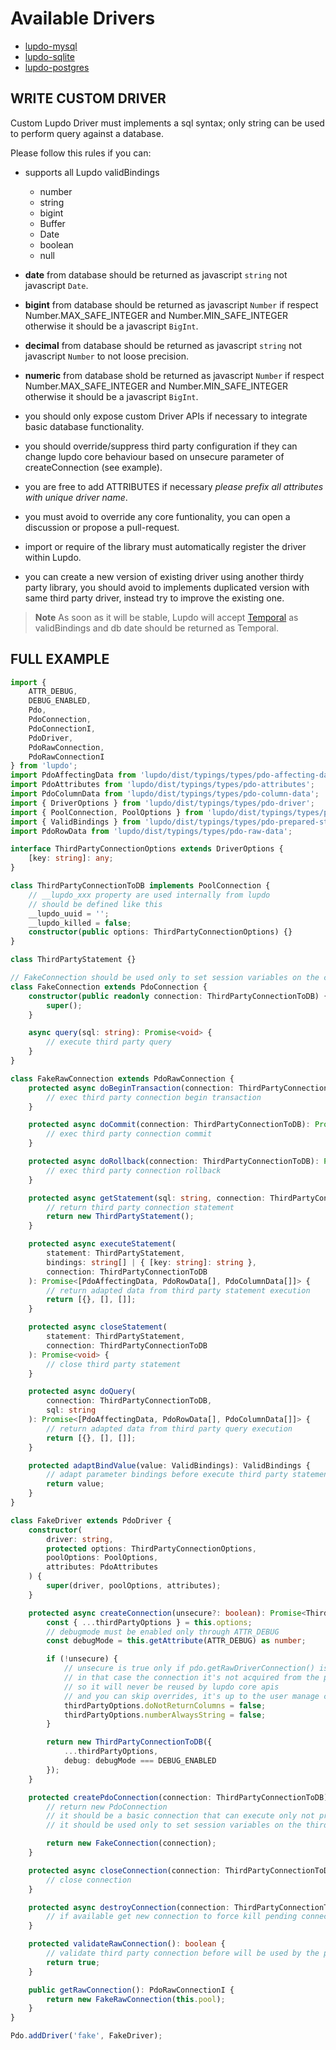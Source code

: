 # Available Drivers

-   [lupdo-mysql](https://www.npmjs.com/package/lupdo-mysql)
-   [lupdo-sqlite](https://www.npmjs.com/package/lupdo-sqlite)
-   [lupdo-postgres](https://www.npmjs.com/package/lupdo-postgres)

## WRITE CUSTOM DRIVER

Custom Lupdo Driver must implements a sql syntax; only string can be used to perform query against a database.

Please follow this rules if you can:

-   supports all Lupdo validBindings

    -   number
    -   string
    -   bigint
    -   Buffer
    -   Date
    -   boolean
    -   null

-   **date** from database should be returned as javascript `string` not javascript `Date`.
-   **bigint** from database should be returned as javascript `Number` if respect Number.MAX_SAFE_INTEGER and Number.MIN_SAFE_INTEGER otherwise it should be a javascript `BigInt`.
-   **decimal** from database should be returned as javascript `string` not javascript `Number` to not loose precision.
-   **numeric** from database shold be returned as javascript `Number` if respect Number.MAX_SAFE_INTEGER and Number.MIN_SAFE_INTEGER otherwise it should be a javascript `BigInt`.
-   you should only expose custom Driver APIs if necessary to integrate basic database functionality.
-   you should override/suppress third party configuration if they can change lupdo core behaviour based on unsecure parameter of createConnection (see example).
-   you are free to add ATTRIBUTES if necessary _please prefix all attributes with unique driver name_.
-   you must avoid to override any core funtionality, you can open a discussion or propose a pull-request.
-   import or require of the library must automatically register the driver within Lupdo.
-   you can create a new version of existing driver using another thirdy party library, you should avoid to implements duplicated version with same third party driver, instead try to improve the existing one.

> **Note**
> As soon as it will be stable, Lupdo will accept [Temporal](https://tc39.es/proposal-temporal/docs/) as validBindings and db date should be returned as Temporal.

## FULL EXAMPLE

```ts
import {
    ATTR_DEBUG,
    DEBUG_ENABLED,
    Pdo,
    PdoConnection,
    PdoConnectionI,
    PdoDriver,
    PdoRawConnection,
    PdoRawConnectionI
} from 'lupdo';
import PdoAffectingData from 'lupdo/dist/typings/types/pdo-affecting-data';
import PdoAttributes from 'lupdo/dist/typings/types/pdo-attributes';
import PdoColumnData from 'lupdo/dist/typings/types/pdo-column-data';
import { DriverOptions } from 'lupdo/dist/typings/types/pdo-driver';
import { PoolConnection, PoolOptions } from 'lupdo/dist/typings/types/pdo-pool';
import { ValidBindings } from 'lupdo/dist/typings/types/pdo-prepared-statement';
import PdoRowData from 'lupdo/dist/typings/types/pdo-raw-data';

interface ThirdPartyConnectionOptions extends DriverOptions {
    [key: string]: any;
}

class ThirdPartyConnectionToDB implements PoolConnection {
    // __lupdo_xxx property are used internally from lupdo
    // should be defined like this
    __lupdo_uuid = '';
    __lupdo_killed = false;
    constructor(public options: ThirdPartyConnectionOptions) {}
}

class ThirdPartyStatement {}

// FakeConnection should be used only to set session variables on the connection before it gets used.
class FakeConnection extends PdoConnection {
    constructor(public readonly connection: ThirdPartyConnectionToDB) {
        super();
    }

    async query(sql: string): Promise<void> {
        // execute third party query
    }
}

class FakeRawConnection extends PdoRawConnection {
    protected async doBeginTransaction(connection: ThirdPartyConnectionToDB): Promise<void> {
        // exec third party connection begin transaction
    }

    protected async doCommit(connection: ThirdPartyConnectionToDB): Promise<void> {
        // exec third party connection commit
    }

    protected async doRollback(connection: ThirdPartyConnectionToDB): Promise<void> {
        // exec third party connection rollback
    }

    protected async getStatement(sql: string, connection: ThirdPartyConnectionToDB): Promise<ThirdPartyStatement> {
        // return third party connection statement
        return new ThirdPartyStatement();
    }

    protected async executeStatement(
        statement: ThirdPartyStatement,
        bindings: string[] | { [key: string]: string },
        connection: ThirdPartyConnectionToDB
    ): Promise<[PdoAffectingData, PdoRowData[], PdoColumnData[]]> {
        // return adapted data from third party statement execution
        return [{}, [], []];
    }

    protected async closeStatement(
        statement: ThirdPartyStatement,
        connection: ThirdPartyConnectionToDB
    ): Promise<void> {
        // close third party statement
    }

    protected async doQuery(
        connection: ThirdPartyConnectionToDB,
        sql: string
    ): Promise<[PdoAffectingData, PdoRowData[], PdoColumnData[]]> {
        // return adapted data from third party query execution
        return [{}, [], []];
    }

    protected adaptBindValue(value: ValidBindings): ValidBindings {
        // adapt parameter bindings before execute third party statement
        return value;
    }
}

class FakeDriver extends PdoDriver {
    constructor(
        driver: string,
        protected options: ThirdPartyConnectionOptions,
        poolOptions: PoolOptions,
        attributes: PdoAttributes
    ) {
        super(driver, poolOptions, attributes);
    }

    protected async createConnection(unsecure?: boolean): Promise<ThirdPartyConnectionToDB> {
        const { ...thirdPartyOptions } = this.options;
        // debugmode must be enabled only through ATTR_DEBUG
        const debugMode = this.getAttribute(ATTR_DEBUG) as number;

        if (!unsecure) {
            // unsecure is true only if pdo.getRawDriverConnection() is called
            // in that case the connection it's not acquired from the pool
            // so it will never be reused by lupdo core apis
            // and you can skip overrides, it's up to the user manage connection
            thirdPartyOptions.doNotReturnColumns = false;
            thirdPartyOptions.numberAlwaysString = false;
        }

        return new ThirdPartyConnectionToDB({
            ...thirdPartyOptions,
            debug: debugMode === DEBUG_ENABLED
        });
    }

    protected createPdoConnection(connection: ThirdPartyConnectionToDB): PdoConnectionI {
        // return new PdoConnection
        // it should be a basic connection that can execute only not prepared sql
        // it should be used only to set session variables on the third party connection before it gets used.

        return new FakeConnection(connection);
    }

    protected async closeConnection(connection: ThirdPartyConnectionToDB): Promise<void> {
        // close connection
    }

    protected async destroyConnection(connection: ThirdPartyConnectionToDB): Promise<void> {
        // if available get new connection to force kill pending connection
    }

    protected validateRawConnection(): boolean {
        // validate third party connection before will be used by the pool
        return true;
    }

    public getRawConnection(): PdoRawConnectionI {
        return new FakeRawConnection(this.pool);
    }
}

Pdo.addDriver('fake', FakeDriver);
```
